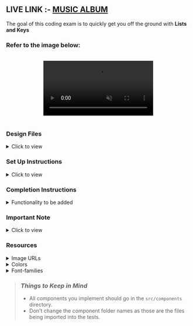 ## LIVE LINK :- <a href='https://prashmusictrack.ccbp.tech/'>MUSIC ALBUM</a>

The goal of this coding exam is to quickly get you off the ground with **Lists and Keys**

### Refer to the image below:

<br/>
<div style="text-align: center;">
  <video style="max-width:80%;box-shadow:0 2.8px 2.2px rgba(0, 0, 0, 0.12);outline:none;" loop="true" autoplay="autoplay" controls="controls" muted>
    <source src="https://assets.ccbp.in/frontend/content/react-js/music-playlist-output.mp4" type="video/mp4">
  </video>
</div>
<br/>

### Design Files

<details>
<summary>Click to view</summary>

- [Medium (Size >= 768px), Large (Size >= 992px) and Extra Large (Size >= 1200px) - Music Playlist](https://assets.ccbp.in/frontend/content/react-js/music-playlist-lg-output.png)
- [Medium (Size >= 768px), Large (Size >= 992px) and Extra Large (Size >= 1200px) - No Songs Found View](https://assets.ccbp.in/frontend/content/react-js/music-playlist-no-songs-found-lg-ouput.png)

</details>

### Set Up Instructions

<details>
<summary>Click to view</summary>

- Download dependencies by running `npm install`
- Start up the app using `npm start`
</details>

### Completion Instructions

<details>
<summary>Functionality to be added</summary>
<br/>

The app must have the following functionalities

- Initially, the list of given track items should be displayed with a delete button for each track item
- When a non-empty value with key `name` from the `initialTracksList` provided in the search input then display the track items which includes the search input irrespective of case
- When the delete button of a track item is clicked, the respective track item should be deleted from the list of track items
- When a non-empty value is provided in the search input element, and no track item includes the value given in the search input, then [No Songs Found View](https://assets.ccbp.in/frontend/content/react-js/music-playlist-no-songs-found-lg-ouput.png) should be displayed
- When all track items are deleted, then [No Songs Found View](https://assets.ccbp.in/frontend/content/react-js/music-playlist-no-songs-found-lg-ouput.png) should be displayed

- The App is provided with `initialTracksList`. It consists of a list of trackItem objects with the following properties in each trackItem object

  |   Key    | Data Type |
  | :------: | :-------: |
  |    id    |  String   |
  | imageUrl |  String   |
  |   name   |  String   |
  |  genre   |  String   |
  | duration |  String   |

  </details>

### Important Note

<details>
<summary>Click to view</summary>

<br/>

**The following instructions are required for the tests to pass**

- The `imageUrl` in each track item should have alt as **track**
- The delete button in the track item should have the `data-testid` as **delete**

</details>

### Resources

<details>
<summary>Image URLs</summary>

- [https://assets.ccbp.in/frontend/react-js/music-playlist/music-playlist-Edsheeran-bg.png](https://assets.ccbp.in/frontend/react-js/music-playlist/music-playlist-Edsheeran-bg.png) background-image URL

</details>

<details>
<summary>Colors</summary>

<br/>

<div style="background-color: #152850; width: 150px; padding: 10px; color: white">Hex: #152850</div>
<div style="background-color: #cbd5e1; width: 150px; padding: 10px; color: black">Hex: #cbd5e1</div>
<div style="background-color: #ffffff; width: 150px; padding: 10px; color: black">Hex: #ffffff</div>
<div style="background-color: #3b82f6; width: 150px; padding: 10px; color: black">Hex: #3b82f6</div>
<br/>

</details>

<details>
<summary>Font-families</summary>

- Roboto

</details>

> ### _Things to Keep in Mind_
>
> - All components you implement should go in the `src/components` directory.
> - Don't change the component folder names as those are the files being imported into the tests.

